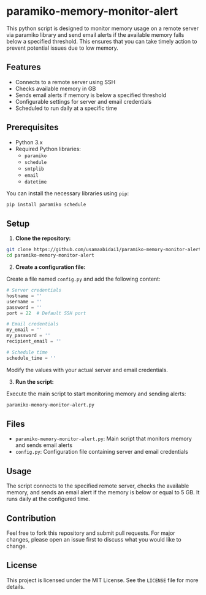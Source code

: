 # paramiko-memory-monitor-alert
This python script is designed to monitor memory usage on a remote server via paramiko library and send email alerts if the available memory falls below a specified threshold. This ensures that you can take timely action to prevent potential issues due to low memory.

## Features

- Connects to a remote server using SSH
- Checks available memory in GB
- Sends email alerts if memory is below a specified threshold
- Configurable settings for server and email credentials
- Scheduled to run daily at a specific time

## Prerequisites

- Python 3.x
- Required Python libraries:
  - `paramiko`
  - `schedule`
  - `smtplib`
  - `email`
  - `datetime`

You can install the necessary libraries using `pip`:

```bash
pip install paramiko schedule
```

## Setup

1. **Clone the repository:**

```bash
git clone https://github.com/usamaabidai1/paramiko-memory-monitor-alert.git
cd paramiko-memory-monitor-alert
```

2. **Create a configuration file:**

Create a file named `config.py` and add the following content:

```python
# Server credentials
hostname = ''
username = ''
password = ''
port = 22  # Default SSH port

# Email credentials
my_email = ''
my_password = ''
recipient_email = ''

# Schedule time
schedule_time = ''
```

Modify the values with your actual server and email credentials.

3. **Run the script:**

Execute the main script to start monitoring memory and sending alerts:

```bash
paramiko-memory-monitor-alert.py
```

## Files

- `paramiko-memory-monitor-alert.py`: Main script that monitors memory and sends email alerts
- `config.py`: Configuration file containing server and email credentials

## Usage

The script connects to the specified remote server, checks the available memory, and sends an email alert if the memory is below or equal to 5 GB. It runs daily at the configured time.

## Contribution

Feel free to fork this repository and submit pull requests. For major changes, please open an issue first to discuss what you would like to change.

## License

This project is licensed under the MIT License. See the `LICENSE` file for more details.

